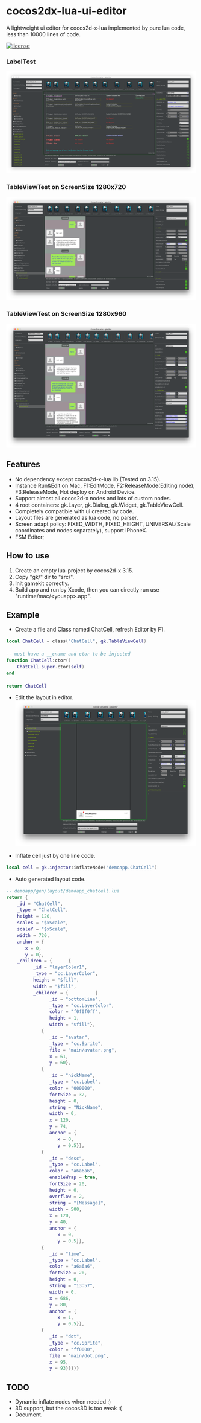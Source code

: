 # cocos2dx-lua-ui-editor
A lightweight ui editor for cocos2d-x-lua implemented by pure lua code, less than 10000 lines of code.

[![license](http://img.shields.io/badge/license-MIT-blue.svg)](https://github.com/Tencent/xLua/blob/master/LICENSE.TXT)

### LabelTest
![alt tag](snapshots/ss1.png)
### TableViewTest on ScreenSize 1280x720
![alt tag](snapshots/ss2.png)
### TableViewTest on ScreenSize 1280x960
![alt tag](snapshots/ss3.png)

## Features
 * No dependency except cocos2d-x-lua lib (Tested on 3.15).
 * Instance Run&Edit on Mac, F1:EditMode, F2:ReleaseMode(Editing node), F3:ReleaseMode, Hot deploy on Android Device.
 * Support almost all cocos2d-x nodes and lots of custom nodes.
 * 4 root containers: gk.Layer, gk.Dialog, gk.Widget, gk.TableViewCell.
 * Completely compatible with ui created by code.
 * Layout files are generated as lua code, no parser.
 * Screen adapt policy: FIXED_WIDTH, FIXED_HEIGHT, UNIVERSAL(Scale coordinates and nodes separately), support iPhoneX.
 * FSM Editor;
  
 ## How to use
 1. Create an empty lua-project by cocos2d-x 3.15.
 2. Copy "gk/" dir to "src/".
 3. Init gamekit correctly.
 4. Build app and run by Xcode, then you can directly run use "runtime/mac/&lt;youapp&gt;.app".

## Example
* Create a file and Class named ChatCell, refresh Editor by F1.
```lua
local ChatCell = class("ChatCell", gk.TableViewCell)

-- must have a __cname and ctor to be injected
function ChatCell:ctor()
    ChatCell.super.ctor(self)
end

return ChatCell
```

* Edit the layout in editor.
![alt tag](snapshots/ss4.png)

* Inflate cell just by one line code.
```lua
local cell = gk.injector:inflateNode("demoapp.ChatCell")
```

* Auto generated layout code.
```lua
-- demoapp/gen/layout/demoapp_chatcell.lua
return {
	_id = "ChatCell",
	_type = "ChatCell",
	height = 120,
	scaleX = "$xScale",
	scaleY = "$xScale",
	width = 720,
	anchor = {
	   x = 0,
	   y = 0},
	_children = {	   {
	      _id = "layerColor1",
	      _type = "cc.LayerColor",
	      height = "$fill",
	      width = "$fill",
	      _children = {	         {
	            _id = "bottomLine",
	            _type = "cc.LayerColor",
	            color = "f0f0f0ff",
	            height = 1,
	            width = "$fill"},
	         {
	            _id = "avatar",
	            _type = "cc.Sprite",
	            file = "main/avatar.png",
	            x = 61,
	            y = 60},
	         {
	            _id = "nickName",
	            _type = "cc.Label",
	            color = "000000",
	            fontSize = 32,
	            height = 0,
	            string = "NickName",
	            width = 0,
	            x = 120,
	            y = 74,
	            anchor = {
	               x = 0,
	               y = 0.5}},
	         {
	            _id = "desc",
	            _type = "cc.Label",
	            color = "a6a6a6",
	            enableWrap = true,
	            fontSize = 20,
	            height = 0,
	            overflow = 2,
	            string = "[Message]",
	            width = 500,
	            x = 120,
	            y = 40,
	            anchor = {
	               x = 0,
	               y = 0.5}},
	         {
	            _id = "time",
	            _type = "cc.Label",
	            color = "a6a6a6",
	            fontSize = 20,
	            height = 0,
	            string = "13:57",
	            width = 0,
	            x = 686,
	            y = 80,
	            anchor = {
	               x = 1,
	               y = 0.5}},
	         {
	            _id = "dot",
	            _type = "cc.Sprite",
	            color = "ff0000",
	            file = "main/dot.png",
	            x = 95,
	            y = 93}}}}}
```

 ## TODO
 * Dynamic inflate nodes when needed :)
 * 3D support, but the cocos3D is too weak :(
 * Document. 
